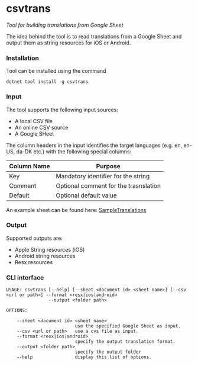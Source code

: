 # csvtrans
_Tool for building translations from Google Sheet_

The idea behind the tool is to read translations from a Google Sheet and output them as string resources for iOS or Android. 

### Installation
Tool can be installed using the command

    dotnet tool install -g csvtrans
    
### Input
The tool supports the following input sources:

- A local CSV file
- An online CSV source
- A Google SHeet

The column headers in the input identifies the target languages (e.g. en, en-US, da-DK etc.) with the following special columns:

|Column Name |Purpose |
|------------|--------|
Key|Mandatory identifier for the string
Comment|Optional comment for the trasnslation
Default|Optional default value

An example sheet can be found here: [SampleTranslations](https://docs.google.com/spreadsheets/d/1SpSu13Gtk8aBsGK4b-iRK4wmmTtywx3twN1yABAVTOA/edit?usp=sharing)

### Output
Supported outputs are:

- Apple String resources (iOS)
- Android string resources
- Resx resources

### CLI interface

    USAGE: csvtrans [--help] [--sheet <document id> <sheet name>] [--csv <url or path>] --format <resx|ios|android>
                    --output <folder path>

    OPTIONS:

        --sheet <document id> <sheet name>
                              use the specified Google Sheet as input.
        --csv <url or path>   use a cvs file as input.
        --format <resx|ios|android>
                              specify the output translation format.
        --output <folder path>
                              specify the output folder
        --help                display this list of options.
